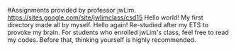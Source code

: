 #Assignments provided by professor jwLim.
<https://sites.google.com/site/jwlimclass/csd15>
Hello world! My first directory made all by myself. Hello again!
Re-studied after my ETS to provoke my brain.
For students who enrolled jwLim's class, feel free to read my codes.
Before that, thinking yourself is highly recommended.
